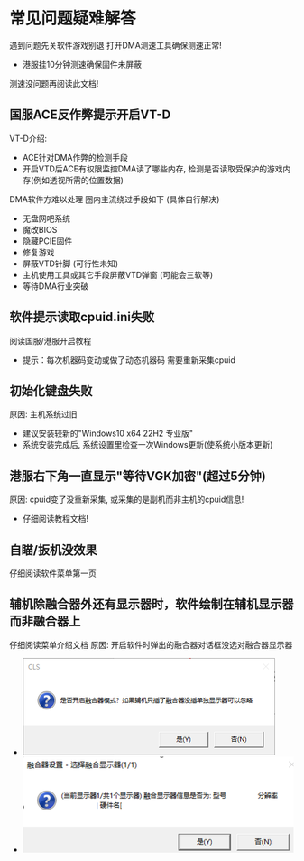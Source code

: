 # **常见问题疑难解答**

遇到问题先关软件游戏别退 打开DMA测速工具确保测速正常!  

- 港服挂10分钟测速确保固件未屏蔽  

测速没问题再阅读此文档!  

## **国服ACE反作弊提示开启VT-D**
VT-D介绍:  

- ACE针对DMA作弊的检测手段  
- 开启VTD后ACE有权限监控DMA读了哪些内存, 检测是否读取受保护的游戏内存(例如透视所需的位置数据)  

DMA软件方难以处理 圈内主流绕过手段如下 (具体自行解决)  

- 无盘网吧系统
- 魔改BIOS
- 隐藏PCIE固件
- 修复游戏  
- 屏蔽VTD针脚 (可行性未知)
- 主机使用工具或其它手段屏蔽VTD弹窗 (可能会三软等)
- 等待DMA行业突破


## **软件提示读取cpuid.ini失败**
阅读国服/港服开启教程  

  - 提示：每次机器码变动或做了动态机器码 需要重新采集cpuid  

## **初始化键盘失败**
原因: 主机系统过旧  

- 建议安装较新的"Windows10 x64 22H2 专业版"  
- 系统安装完成后, 系统设置里检查一次Windows更新(使系统小版本更新)

## **港服右下角一直显示"等待VGK加密"(超过5分钟)**
原因: cpuid变了没重新采集, 或采集的是副机而非主机的cpuid信息!  

  - 仔细阅读教程文档!

## **自瞄/扳机没效果**
仔细阅读软件菜单第一页

## **辅机除融合器外还有显示器时，软件绘制在辅机显示器而非融合器上**
仔细阅读菜单介绍文档
原因: 开启软件时弹出的融合器对话框没选对融合器显示器  

- ![alt text](image.png)  
- ![alt text](image-2.png)




